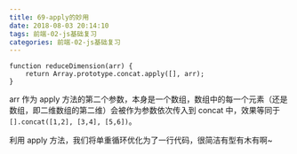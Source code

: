 ```yaml
---
title: 69-apply的妙用
date: 2018-08-03 20:14:10
tags: 前端-02-js基础复习
categories: 前端-02-js基础复习
---
```


```
function reduceDimension(arr) {
    return Array.prototype.concat.apply([], arr);
}
```

arr 作为 apply 方法的第二个参数，本身是一个数组，数组中的每一个元素（还是数组，即二维数组的第二维）会被作为参数依次传入到 concat 中，效果等同于`[].concat([1,2], [3,4], [5,6])`。

利用 apply 方法，我们将单重循环优化为了一行代码，很简洁有型有木有啊~
